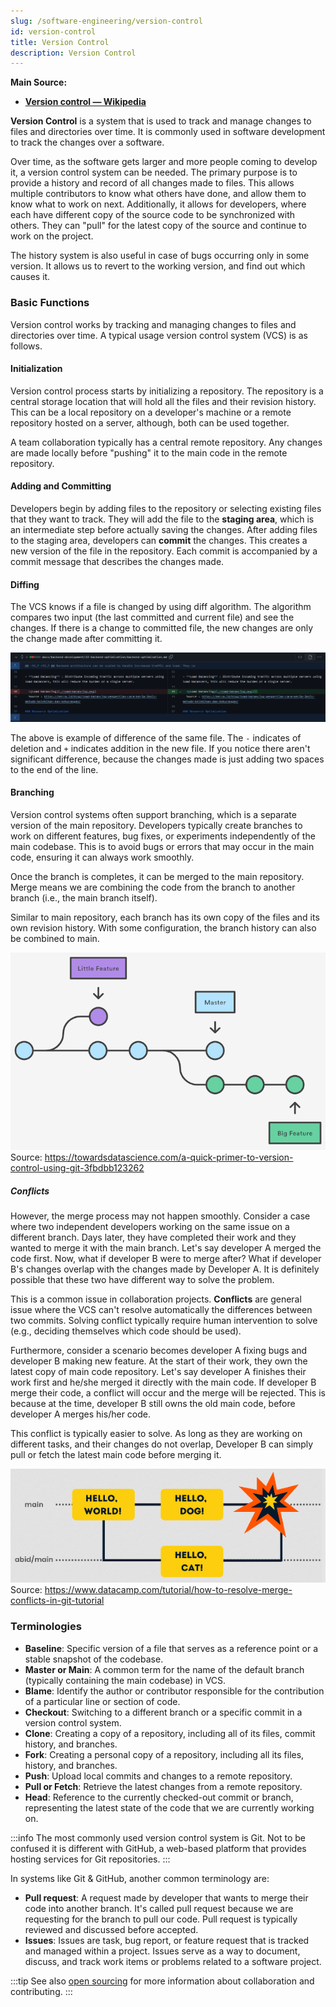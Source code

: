 ```yaml
---
slug: /software-engineering/version-control
id: version-control
title: Version Control
description: Version Control
---
```


**Main Source:**

- **[Version control — Wikipedia](https://en.wikipedia.org/wiki/Version_control)**

**Version Control** is a system that is used to track and manage changes to files and directories over time. It is commonly used in software development to track the changes over a software.

Over time, as the software gets larger and more people coming to develop it, a version control system can be needed. The primary purpose is to provide a history and record of all changes made to files. This allows multiple contributors to know what others have done, and allow them to know what to work on next. Additionally, it allows for developers, where each have different copy of the source code to be synchronized with others. They can "pull" for the latest copy of the source and continue to work on the project.

The history system is also useful in case of bugs occurring only in some version. It allows us to revert to the working version, and find out which causes it.

### Basic Functions

Version control works by tracking and managing changes to files and directories over time. A typical usage version control system (VCS) is as follows.

#### Initialization

Version control process starts by initializing a repository. The repository is a central storage location that will hold all the files and their revision history. This can be a local repository on a developer's machine or a remote repository hosted on a server, although, both can be used together.

A team collaboration typically has a central remote repository. Any changes are made locally before "pushing" it to the main code in the remote repository.

#### Adding and Committing

Developers begin by adding files to the repository or selecting existing files that they want to track. They will add the file to the **staging area**, which is an intermediate step before actually saving the changes. After adding files to the staging area, developers can **commit** the changes. This creates a new version of the file in the repository. Each commit is accompanied by a commit message that describes the changes made.

#### Diffing

The VCS knows if a file is changed by using diff algorithm. The algorithm compares two input (the last committed and current file) and see the changes. If there is a change to committed file, the new changes are only the change made after committing it.

![Diffing of file](./diffing.png)

The above is example of difference of the same file. The `-` indicates of deletion and `+` indicates addition in the new file. If you notice there aren't significant difference, because the changes made is just adding two spaces to the end of the line.

#### Branching

Version control systems often support branching, which is a separate version of the main repository. Developers typically create branches to work on different features, bug fixes, or experiments independently of the main codebase. This is to avoid bugs or errors that may occur in the main code, ensuring it can always work smoothly.

Once the branch is completes, it can be merged to the main repository. Merge means we are combining the code from the branch to another branch (i.e., the main branch itself).

Similar to main repository, each branch has its own copy of the files and its own revision history. With some configuration, the branch history can also be combined to main.

![Branch](./branch.png)  
Source: https://towardsdatascience.com/a-quick-primer-to-version-control-using-git-3fbdbb123262

##### Conflicts

However, the merge process may not happen smoothly. Consider a case where two independent developers working on the same issue on a different branch. Days later, they have completed their work and they wanted to merge it with the main branch. Let's say developer A merged the code first. Now, what if developer B were to merge after? What if developer B's changes overlap with the changes made by Developer A. It is definitely possible that these two have different way to solve the problem.

This is a common issue in collaboration projects. **Conflicts** are general issue where the VCS can't resolve automatically the differences between two commits. Solving conflict typically require human intervention to solve (e.g., deciding themselves which code should be used).

Furthermore, consider a scenario becomes developer A fixing bugs and developer B making new feature. At the start of their work, they own the latest copy of main code repository. Let's say developer A finishes their work first and he/she merged it directly with the main code. If developer B merge their code, a conflict will occur and the merge will be rejected. This is because at the time, developer B still owns the old main code, before developer A merges his/her code.

This conflict is typically easier to solve. As long as they are working on different tasks, and their changes do not overlap, Developer B can simply pull or fetch the latest main code before merging it.

![Conflict](./conflict.png)  
Source: https://www.datacamp.com/tutorial/how-to-resolve-merge-conflicts-in-git-tutorial

### Terminologies

- **Baseline**: Specific version of a file that serves as a reference point or a stable snapshot of the codebase.
- **Master or Main**: A common term for the name of the default branch (typically containing the main codebase) in VCS.
- **Blame**: Identify the author or contributor responsible for the contribution of a particular line or section of code.
- **Checkout**: Switching to a different branch or a specific commit in a version control system.
- **Clone**: Creating a copy of a repository, including all of its files, commit history, and branches.
- **Fork**: Creating a personal copy of a repository, including all its files, history, and branches.
- **Push**: Upload local commits and changes to a remote repository.
- **Pull or Fetch**: Retrieve the latest changes from a remote repository.
- **Head**: Reference to the currently checked-out commit or branch, representing the latest state of the code that we are currently working on.

:::info
The most commonly used version control system is Git. Not to be confused it is different with GitHub, a web-based platform that provides hosting services for Git repositories.
:::

In systems like Git & GitHub, another common terminology are:

- **Pull request**: A request made by developer that wants to merge their code into another branch. It's called pull request because we are requesting for the branch to pull our code. Pull request is typically reviewed and discussed before accepted.
- **Issues**: Issues are task, bug report, or feature request that is tracked and managed within a project. Issues serve as a way to document, discuss, and track work items or problems related to a software project.

:::tip
See also [open sourcing](/software-engineering/open-sourcing) for more information about collaboration and contributing.
:::
